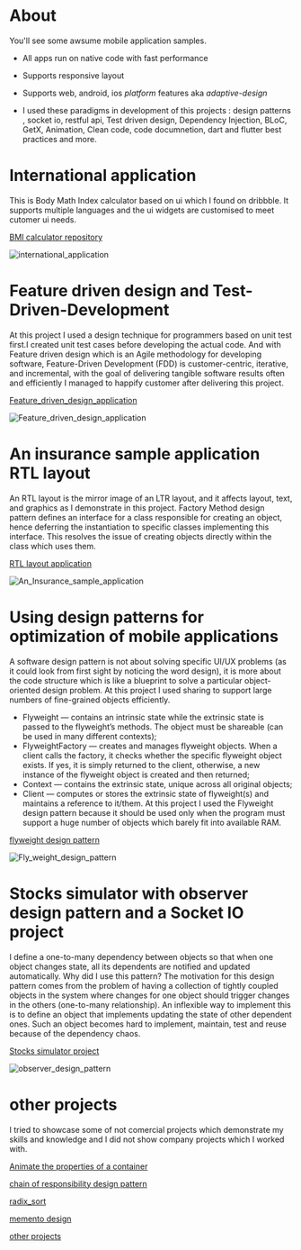 # About
You'll see some awsume mobile application samples.

* All apps run on native code with fast performance
* Supports responsive layout
* Supports web, android, ios *platform* features aka *adaptive-design* 

* I used these paradigms in development of this projects : design patterns , socket io, restful api, Test driven design, Dependency Injection, BLoC, GetX, Animation, Clean code, code documnetion, dart and flutter best practices and more.

# International application
This is Body Math Index calculator based on ui which I found on dribbble. It supports multiple languages and the ui widgets are customised to meet cutomer ui needs.

[BMI calculator repository](https://github.com/m8811163008/BMI-Calculator-with-pretty-ui)

![international_application](assets/res1.jpg)

# Feature driven design and Test-Driven-Development
At this project I used a design technique for programmers based on unit test first.I created unit test cases before developing the actual code.
And with Feature driven design which is an Agile methodology for developing software, Feature-Driven Development (FDD) is customer-centric, iterative, and incremental, with the goal of delivering tangible software results often and efficiently I managed to happify customer after delivering this project.

[Feature_driven_design_application](https://github.com/m8811163008/note_application)

![Feature_driven_design_application](assets/res2.jpg)

# An insurance sample application RTL layout
An RTL layout is the mirror image of an LTR layout, and it affects layout, text, and graphics as I demonstrate in this project.
Factory Method design pattern defines an interface for a class responsible for creating an object, hence deferring the instantiation to specific classes implementing this interface. This resolves the issue of creating objects directly within the class which uses them. 

[RTL layout application](https://github.com/m8811163008/mediator_design_pattern)

![An_Insurance_sample_application](assets/res3.jpg)

# Using design patterns for optimization of mobile applications
A software design pattern is not about solving specific UI/UX problems (as it could look from first sight by noticing the word design), it is more about the code structure which is like a blueprint to solve a particular object-oriented design problem.
At this project I used sharing to support large numbers of fine-grained objects efficiently.
* Flyweight — contains an intrinsic state while the extrinsic state is passed to the flyweight’s methods. The object must be shareable (can be used in many different contexts);
* FlyweightFactory — creates and manages flyweight objects. When a client calls the factory, it checks whether the specific flyweight object exists. If yes, it is simply returned to the client, otherwise, a new instance of the flyweight object is created and then returned;
* Context — contains the extrinsic state, unique across all original objects;
* Client — computes or stores the extrinsic state of flyweight(s) and maintains a reference to it/them.
At this project I used the Flyweight design pattern because it should be used only when the program must support a huge number of objects which barely fit into available RAM.

[flyweight design pattern](https://github.com/m8811163008/flyweight_design_pattern)

![Fly_weight_design_pattern](assets/res4.jpg)

# Stocks simulator with observer design pattern and a Socket IO project
I define a one-to-many dependency between objects so that when one object changes state, all its dependents are notified and updated automatically.
Why did I use this pattern? The motivation for this design pattern comes from the problem of having a collection of tightly coupled objects in the system where changes for one object should trigger changes in the others (one-to-many relationship). An inflexible way to implement this is to define an object that implements updating the state of other dependent ones. Such an object becomes hard to implement, maintain, test and reuse because of the dependency chaos.

[Stocks simulator project](https://github.com/m8811163008/observer_design_pattern)

![observer_design_pattern](assets/res5.png)

# other projects
I tried to showcase some of not comercial projects which demonstrate my skills and knowledge and I did not show company projects which I worked with.

[Animate the properties of a container](https://github.com/m8811163008/Animate-the-properties-of-a-container)

[chain of responsibility design pattern](https://github.com/m8811163008/chain_of_responsibility_design_pattern)

[radix_sort](https://github.com/m8811163008/radix_sort)

[memento design](https://github.com/m8811163008/memento_design_pattern)

[other projects](https://github.com/m8811163008?page=1&tab=repositories)
